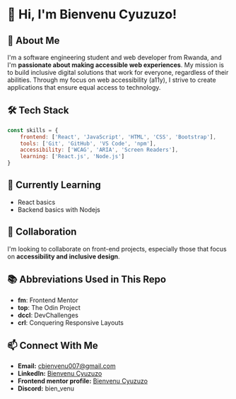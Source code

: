 # 👋 Hi, I'm Bienvenu Cyuzuzo!

## 🚀 About Me
I'm a software engineering student and web developer from Rwanda, and I'm **passionate about making accessible web experiences**. My mission is to build inclusive digital solutions that work for everyone, regardless of their abilities. Through my focus on web accessibility (a11y), I strive to create applications that ensure equal access to technology.

## 🛠️ Tech Stack
```javascript
const skills = {
    frontend: ['React', 'JavaScript', 'HTML', 'CSS', 'Bootstrap'],
    tools: ['Git', 'GitHub', 'VS Code', 'npm'],
    accessibility: ['WCAG', 'ARIA', 'Screen Readers'],
    learning: ['React.js', 'Node.js']
}
```

## 🌱 Currently Learning
- React basics
- Backend basics with Nodejs

## 💞️ Collaboration
I'm looking to collaborate on front-end projects, especially those that focus on **accessibility and inclusive design**.

## 📚 Abbreviations Used in This Repo
- **fm**: Frontend Mentor
- **top**: The Odin Project
- **dccl**: DevChallenges
- **crl**: Conquering Responsive Layouts

## 📫 Connect With Me
- **Email:** cbienvenu007@gmail.com
- **LinkedIn:** [Bienvenu Cyuzuzo](https://www.linkedin.com/in/bienvenu-cyuzuzo/)
- **Frontend mentor profile:** [Bienvenu Cyuzuzo](https://www.frontendmentor.io/profile/bienvenudev)
- **Discord:** bien_venu
